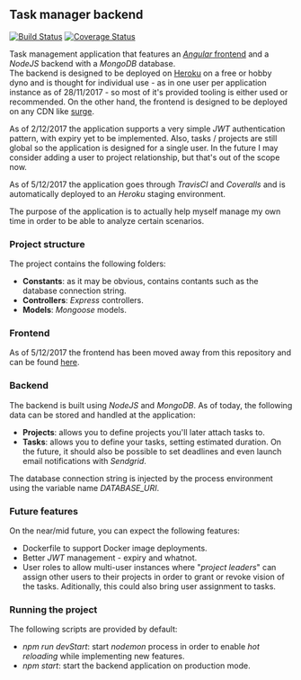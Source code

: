 ## Task manager backend

[![Build Status](https://travis-ci.org/damoresa/taskmanager.svg?branch=master)](https://travis-ci.org/damoresa/taskmanager)
[![Coverage Status](https://coveralls.io/repos/github/damoresa/taskmanager/badge.svg)](https://coveralls.io/github/damoresa/taskmanager)

Task management application that features an 
[_Angular_ frontend](https://github.com/damoresa/taskmanager-frontend) 
and a _NodeJS_ backend with a _MongoDB_ database.  
The backend is designed to be deployed on [Heroku](https://www.heroku.com) 
on a free or hobby dyno and is thought for individual use - as in one 
user per application instance as of 28/11/2017 - so most of it's 
provided tooling is either used or recommended. On the other hand, the 
frontend is designed to be deployed on any CDN like [surge](https://surge.sh/). 
  
As of 2/12/2017 the application supports a very simple _JWT_ authentication 
pattern, with expiry yet to be implemented. Also, tasks / projects are still 
global so the application is designed for a single user. In the future I may 
consider adding a user to project relationship, but that's out of the scope now. 
  
As of 5/12/2017 the application goes through _TravisCI_ and _Coveralls_ 
and is automatically deployed to an _Heroku_ staging environment.
  
The purpose of the application is to actually help myself manage 
my own time in order to be able to analyze certain scenarios.
  
  
### Project structure
  
The project contains the following folders:
* __Constants__: as it may be obvious, contains contants such as the 
database connection string.
* __Controllers__: _Express_ controllers.
* __Models__: _Mongoose_ models.
  
  
### Frontend
  
As of 5/12/2017 the frontend has been moved away from this repository and can 
be found [here](https://github.com/damoresa/taskmanager-frontend).
  
  
### Backend

The backend is built using _NodeJS_ and _MongoDB_. As of today, the 
following data can be stored and handled at the application:
* __Projects__: allows you to define projects you'll later attach 
tasks to.
* __Tasks__: allows you to define your tasks, setting estimated duration.
On the future, it should also be possible to set deadlines and even 
launch email notifications with _Sendgrid_.
  
The database connection string is injected by the process environment 
using the variable name _DATABASE_URI_.
  
  
### Future features
  
On the near/mid future, you can expect the following features:
* Dockerfile to support Docker image deployments.
* Better _JWT_ management - expiry and whatnot.
* User roles to allow multi-user instances where "_project leaders_" can 
assign other users to their projects in order to grant or revoke vision 
of the tasks. Aditionally, this could also bring user assignment to tasks.
  
  
### Running the project

The following scripts are provided by default:
* _npm run devStart_: start _nodemon_ process in order to enable 
_hot reloading_ while implementing new features.
* _npm start_: start the backend application on production mode.